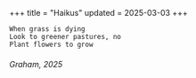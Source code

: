 +++
title = "Haikus"
updated = 2025-03-03
+++

```
When grass is dying
Look to greener pastures, no
Plant flowers to grow
```
###### Graham, 2025 
